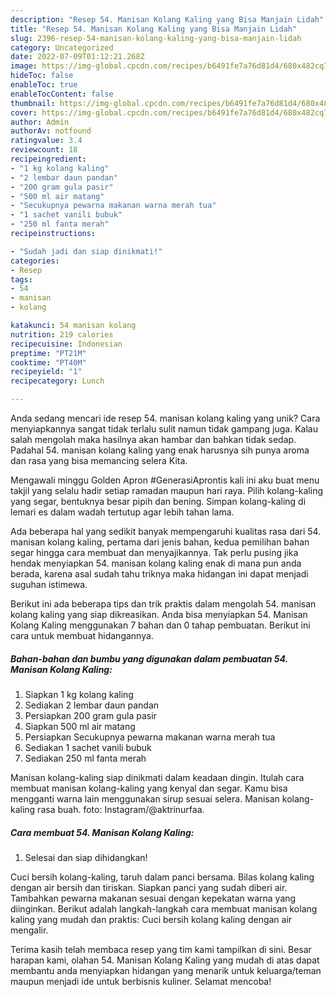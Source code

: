 ```yaml
---
description: "Resep 54. Manisan Kolang Kaling yang Bisa Manjain Lidah"
title: "Resep 54. Manisan Kolang Kaling yang Bisa Manjain Lidah"
slug: 2396-resep-54-manisan-kolang-kaling-yang-bisa-manjain-lidah
category: Uncategorized
date: 2022-07-09T01:12:21.268Z
image: https://img-global.cpcdn.com/recipes/b6491fe7a76d81d4/680x482cq70/54-manisan-kolang-kaling-foto-resep-utama.jpg
hideToc: false
enableToc: true
enableTocContent: false
thumbnail: https://img-global.cpcdn.com/recipes/b6491fe7a76d81d4/680x482cq70/54-manisan-kolang-kaling-foto-resep-utama.jpg
cover: https://img-global.cpcdn.com/recipes/b6491fe7a76d81d4/680x482cq70/54-manisan-kolang-kaling-foto-resep-utama.jpg
author: Admin
authorAv: notfound
ratingvalue: 3.4
reviewcount: 18
recipeingredient:
- "1 kg kolang kaling"
- "2 lembar daun pandan"
- "200 gram gula pasir"
- "500 ml air matang"
- "Secukupnya pewarna makanan warna merah tua"
- "1 sachet vanili bubuk"
- "250 ml fanta merah"
recipeinstructions:

- "Sudah jadi dan siap dinikmati!"
categories:
- Resep
tags:
- 54
- manisan
- kolang

katakunci: 54 manisan kolang 
nutrition: 219 calories
recipecuisine: Indonesian
preptime: "PT21M"
cooktime: "PT40M"
recipeyield: "1"
recipecategory: Lunch

---
```





Anda sedang mencari ide resep 54. manisan kolang kaling yang unik? Cara menyiapkannya sangat tidak terlalu sulit namun tidak gampang juga. Kalau salah mengolah maka hasilnya akan hambar dan bahkan tidak sedap. Padahal 54. manisan kolang kaling yang enak harusnya sih punya aroma dan rasa yang bisa memancing selera Kita.





Mengawali minggu Golden Apron #GenerasiAprontis kali ini aku buat menu takjil yang selalu hadir setiap ramadan maupun hari raya. Pilih kolang-kaling yang segar, bentuknya besar pipih dan bening. Simpan kolang-kaling di lemari es dalam wadah tertutup agar lebih tahan lama.

Ada beberapa hal yang sedikit banyak mempengaruhi kualitas rasa dari 54. manisan kolang kaling, pertama dari jenis bahan, kedua pemilihan bahan segar hingga cara membuat dan menyajikannya. Tak perlu pusing jika hendak menyiapkan 54. manisan kolang kaling enak di mana pun anda berada, karena asal sudah tahu triknya maka hidangan ini dapat menjadi suguhan istimewa.






Berikut ini ada beberapa tips dan trik praktis dalam mengolah 54. manisan kolang kaling yang siap dikreasikan. Anda bisa menyiapkan 54. Manisan Kolang Kaling menggunakan 7 bahan dan 0 tahap pembuatan. Berikut ini cara untuk membuat hidangannya.

<!--inarticleads1-->

##### Bahan-bahan dan bumbu yang digunakan dalam pembuatan 54. Manisan Kolang Kaling:

1. Siapkan 1 kg kolang kaling
1. Sediakan 2 lembar daun pandan
1. Persiapkan 200 gram gula pasir
1. Siapkan 500 ml air matang
1. Persiapkan Secukupnya pewarna makanan warna merah tua
1. Sediakan 1 sachet vanili bubuk
1. Sediakan 250 ml fanta merah


Manisan kolang-kaling siap dinikmati dalam keadaan dingin. Itulah cara membuat manisan kolang-kaling yang kenyal dan segar. Kamu bisa mengganti warna lain menggunakan sirup sesuai selera. Manisan kolang-kaling rasa buah. foto: Instagram/@aktrinurfaa. 

<!--inarticleads2-->

##### Cara membuat 54. Manisan Kolang Kaling:


1. Selesai dan siap dihidangkan!

Cuci bersih kolang-kaling, taruh dalam panci bersama. Bilas kolang kaling dengan air bersih dan tiriskan. Siapkan panci yang sudah diberi air. Tambahkan pewarna makanan sesuai dengan kepekatan warna yang diinginkan. Berikut adalah langkah-langkah cara membuat manisan kolang kaling yang mudah dan praktis: Cuci bersih kolang kaling dengan air mengalir. 

Terima kasih telah membaca resep yang tim kami tampilkan di sini. Besar harapan kami, olahan 54. Manisan Kolang Kaling yang mudah di atas dapat membantu anda menyiapkan hidangan yang menarik untuk keluarga/teman maupun menjadi ide untuk berbisnis kuliner. Selamat mencoba!
